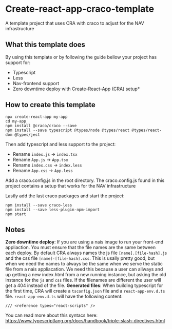 # Create-react-app-craco-template
A template project that uses CRA with craco to adjust for the NAV infrastructure

## What this template does
By using this template or by following the guide bellow your project has support for:
 - Typescript
 - Less
 - Nav-frontend support
 - Zero downtime deploy with Create-React-App (CRA) setup*

## How to create this template
```
npx create-react-app my-app
cd my-app
npm install @craco/craco --save
npm install --save typescript @types/node @types/react @types/react-dom @types/jest
```

Then add typescript and less support to the project:
 - Rename `index.js` -> `index.tsx`
 - Rename `App.js` -> `App.tsx`
 - Rename `index.css` -> `index.less`
 - Rename `App.css` -> `App.less`

Add a craco.config.js in the root directory. The craco.config.js found in this project contains a setup that works for the NAV infrastructure

Lastly add the last craco packages and start the project:
```
npm install --save craco-less
npm install --save less-plugin-npm-import
npm start
```

## Notes
**Zero downtime deploy**: If you are using a nais image to run your front-end appliaction. You must ensure that the file names are the same between each deploy. By default CRA always names the js file `[name].[file-hash].js` and the css file `[name]-[file-hash].css`. This is usally pretty good, but when we need the names to always be the same when we serve the static file from a nais appliacation. We need this because a user can allways and up getting a new index.html from a new running instance, but asking the old instance for the `js` and `css` files. If the filenames are different the user will get a 404 instead of the file.
**Generated files**: When building typescript for the first time, CRA will create a `tsconfig.json` file and a `react-app-env.d.ts` file. `react-app-env.d.ts` will have the following content:
```
/// <reference types="react-scripts" />
```
You can read more about this syntacs here: https://www.typescriptlang.org/docs/handbook/triple-slash-directives.html
